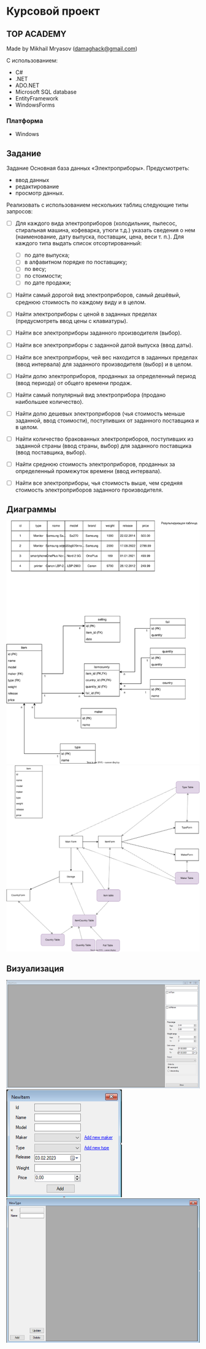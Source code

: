 # Курсовой проект

## TOP ACADEMY

Made by Mikhail Mryasov (damaghack@gmail.com)

С использованием:

* C#
* .NET
* ADO.NET
* Microsoft SQL database
* EntityFramework
* WindowsForms

### Платформа

* Windows

## Задание

Задание Основная база данных «Электроприборы».
Предусмотреть:

* ввод данных
* редактирование
* просмотр данных.

Реализовать с использованием нескольких таблиц следующие типы запросов:

* [ ] Для каждого вида электроприборов (холодильник, пылесос, стиральная машина, кофеварка, утюги т.д.) указать сведения о нем (наименование, дату выпуска, поставщик, цена, веси т. п.).
  Для каждого типа выдать список отсортированный:

  * [ ] по дате выпуска;
  * [ ] в алфавитном порядке по поставщику;
  * [ ] по весу;
  * [ ] по стоимости;
  * [ ] по дате продажи;
* [ ] Найти самый дорогой вид электроприборов, самый дешёвый, среднюю стоимость по каждому виду и в целом.
* [ ] Найти электроприборы с ценой в заданных пределах (предусмотреть ввод цены с клавиатуры).
* [ ] Найти все электроприборы заданного производителя (выбор).
* [ ] Найти все электроприборы с заданной датой выпуска (ввод даты).
* [ ] Найти все электроприборы, чей вес находится в заданных пределах (ввод интервала) для заданного производителя (выбор) и в целом.
* [ ] Найти долю электроприборов, проданных за определенный период (ввод периода) от общего времени продаж.
* [ ] Найти самый популярный вид электроприбора (продано наибольшее количество).
* [ ] Найти долю дешевых электроприборов (чья стоимость меньше заданной, ввод стоимости), поступивших от заданного поставщика и в целом.
* [ ] Найти количество бракованных электроприборов, поступивших из заданной страны (ввод страны, выбор) для заданного поставщика (ввод поставщика, выбор).
* [ ] Найти среднюю стоимость электроприборов, проданных за определенный промежуток времени (ввод интервала).
* [ ] Найти все электроприборы, чья стоимость выше, чем средняя стоимость электроприборов заданного производителя.

## Диаграммы

![Diagram](resources/UML.drawio.svg)
![Diagram](resources/FormsRelations.drawio.svg)

## Визуализация

![Screenshot](resources/MainWindow.png)
![Screenshot](resources/NewItemForm.png)
![Screenshot](resources/newTypeForm.png)
